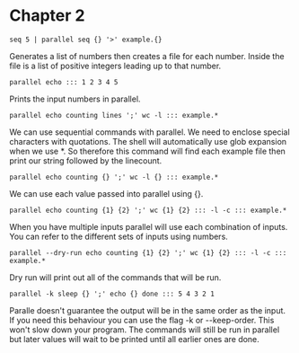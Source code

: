 # Chapter 2

```
seq 5 | parallel seq {} '>' example.{}
```
Generates a list of numbers then creates a file for each number. Inside the file is a list of positive integers leading up to that number.

```
parallel echo ::: 1 2 3 4 5
```
Prints the input numbers in parallel.

```
parallel echo counting lines ';' wc -l ::: example.*
```
We can use sequential commands with parallel. We need to enclose special characters with quotations. The shell will automatically use glob expansion when we use *. So therefore this command will find each example file then print our string followed by the linecount.

```
parallel echo counting {} ';' wc -l {} ::: example.*
```
We can use each value passed into parallel using {}.

```
parallel echo counting {1} {2} ';' wc {1} {2} ::: -l -c ::: example.*
```
When you have multiple inputs parallel will use each combination of inputs.
You can refer to the different sets of inputs using numbers.

```
parallel --dry-run echo counting {1} {2} ';' wc {1} {2} ::: -l -c ::: example.*
```
Dry run will print out all of the commands that will be run.

```
parallel -k sleep {} ';' echo {} done ::: 5 4 3 2 1
```
Paralle doesn't guarantee the output will be in the same order as the input. If you need this behaviour you can use the flag -k or --keep-order. This won't slow down your program. The commands will still be run in parallel but later values will wait to be printed until all earlier ones are done.

